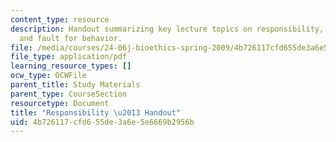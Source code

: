 ```yaml
---
content_type: resource
description: Handout summarizing key lecture topics on responsibility, levels of risk,
  and fault for behavior.
file: /media/courses/24-06j-bioethics-spring-2009/4b726117cfd655de3a6e5e6669b2956b_MIT24_06Js09_handout25.pdf
file_type: application/pdf
learning_resource_types: []
ocw_type: OCWFile
parent_title: Study Materials
parent_type: CourseSection
resourcetype: Document
title: "Responsibility \u2013 Handout"
uid: 4b726117-cfd6-55de-3a6e-5e6669b2956b
---
```

